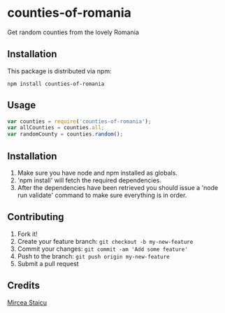 # counties-of-romania

Get random counties from the lovely Romania

## Installation

This package is distributed via npm:

```npm install counties-of-romania```

## Usage

```javascript
var counties = require('counties-of-romania');
var allCounties = counties.all;
var randomCounty = counties.random();
```

## Installation

1. Make sure you have node and npm installed as globals.
2. 'npm install' will fetch the required dependencies.
3. After the dependencies have been retrieved you should issue a 'node run validate' command to make sure everything is in order.

## Contributing

1. Fork it!
2. Create your feature branch: `git checkout -b my-new-feature`
3. Commit your changes: `git commit -am 'Add some feature'`
4. Push to the branch: `git push origin my-new-feature`
5. Submit a pull request

## Credits

[Mircea Staicu](http://github.com/mstaicu)
